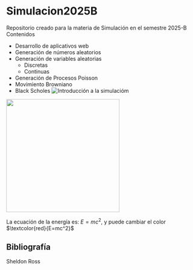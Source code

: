 # Simulacion2025B
Repositorio creado para la materia de Simulación en el semestre 2025-B
Contenidos
- Desarrollo de aplicativos web
- Generación de números aleatorios
- Generación de variables aleatorias
    - Discretas
    - Continuas
- Generación de Procesos Poisson
- Movimiento Browniano
- Black Scholes
![Introducción a la simulacióm](https://www.processmaker.com/wp-content/uploads/2021/07/simulation-modeling-process-mining-768x614.jpg)
<img src="https://www.processmaker.com/wp-content/uploads/2021/07/simulation-modeling-process-mining-768x614.jpg" width="300px">

La ecuación de la energía es: $E=mc^2$, y puede cambiar el color $\textcolor{red}{E=mc^2}$
## Bibliografía

Sheldon Ross

